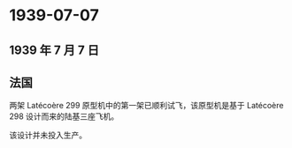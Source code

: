 # 1939-07-07

## 1939 年 7 月 7 日

## 法国

两架 Latécoère 299 原型机中的第一架已顺利试飞，该原型机是基于 Latécoère
298 设计而来的陆基三座飞机。

该设计并未投入生产。

